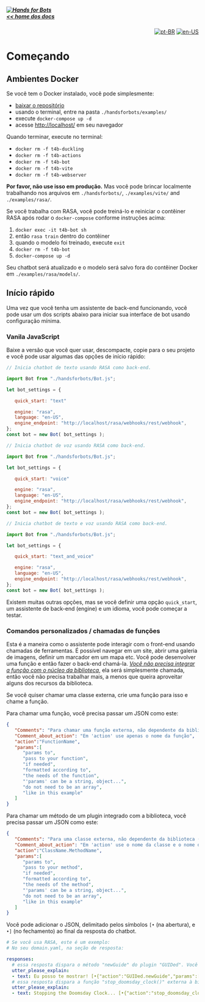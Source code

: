 ##### [![Hands for Bots](https://img.shields.io/badge/[•__•]-Hands_for_Bots-purple?style=social) <br>&lt;&lt; home dos docs](./README.md)

<div align="right">

[![pt-BR](https://img.shields.io/badge/pt-BR-white)](./getstarted.md)
[![en-US](https://img.shields.io/badge/en-US-white)](../getstarted.md)

</div>


# Começando

## Ambientes Docker

Se você tem o Docker instalado, você pode simplesmente:

- [baixar o repositório](https://github.com/alexlana/handsforbots)
- usando o terminal, entre na pasta `./handsforbots/examples/`
- execute `docker-compose up -d`
- acesse [http://localhost/](http://localhost/) em seu navegador

Quando terminar, execute no terminal:

- `docker rm -f t4b-duckling`
- `docker rm -f t4b-actions`
- `docker rm -f t4b-bot`
- `docker rm -f t4b-vite`
- `docker rm -f t4b-webserver`

**Por favor, não use isso em produção.** Mas você pode brincar localmente trabalhando nos arquivos em `./handsforbots/`, `./examples/vite/` and `./examples/rasa/`.

Se você trabalha com RASA, você pode treiná-lo e reiniciar o contêiner RASA após rodar o `docker-compose` conforme instruções acima:

1. `docker exec -it t4b-bot sh`
2. então `rasa train` dentro do contêiner
3. quando o modelo foi treinado, execute `exit`
4. `docker rm -f t4b-bot`
5. `docker-compose up -d`

Seu chatbot será atualizado e o modelo será salvo fora do contêiner Docker em `./examples/rasa/models/`.

## Início rápido

Uma vez que você tenha um assistente de back-end funcionando, você pode usar um dos scripts abaixo para iniciar sua interface de bot usando configuração mínima.

### Vanila JavaScript

Baixe a versão que você quer usar, descompacte, copie para o seu projeto e você pode usar algumas das opções de início rápido:

```javascript
// Inicia chatbot de texto usando RASA como back-end.

import Bot from "./handsforbots/Bot.js";

let bot_settings = {

   quick_start: "text"

   engine: "rasa",
   language: "en-US",
   engine_endpoint: "http://localhost/rasa/webhooks/rest/webhook",
};
const bot = new Bot( bot_settings );

```

```javascript
// Inicia chatbot de voz usando RASA como back-end.

import Bot from "./handsforbots/Bot.js";

let bot_settings = {

   quick_start: "voice"

   engine: "rasa",
   language: "en-US",
   engine_endpoint: "http://localhost/rasa/webhooks/rest/webhook",
};
const bot = new Bot( bot_settings );

```

```javascript
// Inicia chatbot de texto e voz usando RASA como back-end.

import Bot from "./handsforbots/Bot.js";

let bot_settings = {

   quick_start: "text_and_voice"

   engine: "rasa",
   language: "en-US",
   engine_endpoint: "http://localhost/rasa/webhooks/rest/webhook",
};
const bot = new Bot( bot_settings );

```

Existem muitas outras opções, mas se você definir uma opção `quick_start`, um assistente de back-end (engine) e um idioma, você pode começar a testar.

### Comandos personalizados / chamadas de funções

Esta é a maneira como o assistente pode interagir com o front-end usando chamadas de ferramentas. É possível navegar em um site, abrir uma galeria de imagens, definir um marcador em um mapa etc. Você pode desenvolver uma função e então fazer o back-end chamá-la. <u>*Você não precisa integrar a função com o núcleo da biblioteca*</u>, ela será simplesmente chamada, então você não precisa trabalhar mais, a menos que queira aproveitar alguns dos recursos da biblioteca.

Se você quiser chamar uma classe externa, crie uma função para isso e chame a função.

Para chamar uma função, você precisa passar um JSON como este:

```json
{
   "Comments": "Para chamar uma função externa, não dependente da biblioteca (comentários como esse serão ignorados pela lib):",
   "Comment_about_action": "Em 'action' use apenas o nome da função",
   "action":"FunctionName",
   "params":[
      "params to",
      "pass to your function",
      "if needed",
      "formatted according to",
      "the needs of the function",
      "'params' can be a string, object...",
      "do not need to be an array",
      "like in this example"
   ]
}
```

Para chamar um método de um plugin integrado com a biblioteca, você precisa passar um JSON como este:

```json
{
   "Comments": "Para uma classe externa, não dependente da biblioteca (comentários como esse serão ignorados pela lib):",
   "Comment_about_action": "Em 'action' use o nome da classe e o nome do método separados por um ponto",
   "action":"ClassName.MethodName",
   "params":[
      "params to",
      "pass to your method",
      "if needed",
      "formatted according to",
      "the needs of the method",
      "'params' can be a string, object...",
      "do not need to be an array",
      "like in this example"
   ]
}
```

Você pode adicionar o JSON, delimitado pelos símbolos `[•` (na abertura), e `•]` (no fechamento) ao final da resposta do chatbot.

```yaml
# Se você usa RASA, este é um exemplo:
# No seu domain.yaml, na seção de resposta:

responses:
  # essa resposta dispara o método "newGuide" do plugin "GUIDed". Você pode encontrar esse plugin em /Plugins/Output/GUIDed/.
  utter_please_explain:
  - text: Eu posso te mostrar! [•{"action":"GUIDed.newGuide","params":[{"type":"modal","title":"Bem-vindo ao tutorial guiado","text":"Esta é a interface do aplicativo. Queremos que você saiba tudo o que pode fazer aqui!","btn_next":"Vamos começar!"},{"type":"balloon","title":"Salve seu trabalho","text":"Este botão é para salvar seu trabalho. Não se esqueça de salvar!","dom_element":"#save_button"},{"type":"balloon","title":"Abra um trabalho antigo","text":"E este botão é para abrir seus trabalhos antigos ou em andamento.","dom_element":"#open_button"},{"type":"balloon","title":"Pergunte-me","text":"Se você tiver dúvidas, peça-me mais informações.","dom_element":"#chat_input"},{"type":"balloon","title":"Pergunte-me","text":"Você pode perguntar usando sua própria voz também.","dom_element":"#speech_button"},{"type":"modal","title":"É isso aí!","text":"Ok! É isso aí, pessoal!","btn_previous":"<< Anterior","btn_close":"Entendi!"}]}•]
  # essa resposta dispara a função "stop_doomsday_clock()" externa à biblioteca.
  utter_please_explain:
  - text: Stopping the Doomsday Clock... [•{"action":"stop_doomsday_clock","params":"Você salvou o dia!"}•]

```

